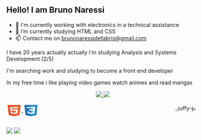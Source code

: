 ## Hello! I am Bruno Naressi 

- 🔭 I'm currently working with electronics in a technical assistance
- 🌱 I’m currently studying HTML and CSS
- 📫 Contact me on brunonaressidefabris@gmail.com

<p>I have 20 years actually actually i'm studying Analysis and Systems Development (2/5)</p>
<p>I'm searching work and studying to become a front end developer</p>
<p>In my free time i like playing video games watch animes and read mangas</p>

<div align="center">
  <a href="https://github.com/brunoNaressi">
  <img height="150em" src="https://github-readme-stats.vercel.app/api?username=brunoNaressi&show_icons=true&theme=dracula&include_all_commits=true&count_private=true"/>
  <img height="150em" src="https://github-readme-stats.vercel.app/api/top-langs/?username=brunoNaressi&layout=compact&langs_count=7&theme=dracula"/>
</div>
<div style="display: inline_block"><br>
  <img align="center" alt="bruno-HTML" height="30" width="40" src="https://raw.githubusercontent.com/devicons/devicon/master/icons/html5/html5-original.svg">
  <img align="center" alt="bruno-CSS" height="30" width="40" src="https://raw.githubusercontent.com/devicons/devicon/master/icons/css3/css3-original.svg">
  <img align="right" alt="luffy-pic" height="150" style="border-radius:50px;" 
  src=https://user-images.githubusercontent.com/102192778/202914134-53282119-d927-4a5a-af64-af8f512b96d7.gif?style="border-radius:50px">
  
</div>

##
<div> 
  <a href="https://www.instagram.com/bruninho.fabris/" target="_blank"><img src="https://img.shields.io/badge/-Instagram-%23E4405F?style=for-the-badge&logo=instagram&logoColor=white" target="_blank"></a>
  <a href="https://www.linkedin.com/in/bruno-fabris-b2988824a/" target="_blank"><img src="https://img.shields.io/badge/-LinkedIn-%230077B5?style=for-the-badge&logo=linkedin&logoColor=white" target="_blank"></a> 
 
  
 
</div>


